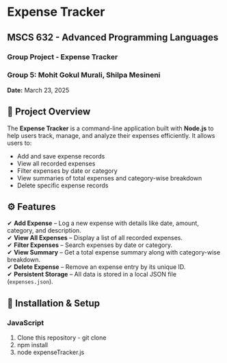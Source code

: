 # Expense Tracker

## MSCS 632 - Advanced Programming Languages  
### Group Project - Expense Tracker  
### Group 5: Mohit Gokul Murali, Shilpa Mesineni  
**Date:** March 23, 2025  

## 📌 Project Overview  
The **Expense Tracker** is a command-line application built with **Node.js** to help users track, manage, and analyze their expenses efficiently. It allows users to:  
- Add and save expense records  
- View all recorded expenses  
- Filter expenses by date or category  
- View summaries of total expenses and category-wise breakdown  
- Delete specific expense records  

## ⚙️ Features  
✔ **Add Expense** – Log a new expense with details like date, amount, category, and description.  
✔ **View All Expenses** – Display a list of all recorded expenses.  
✔ **Filter Expenses** – Search expenses by date or category.  
✔ **View Summary** – Get a total expense summary along with category-wise breakdown.  
✔ **Delete Expense** – Remove an expense entry by its unique ID.  
✔ **Persistent Storage** – All data is stored in a local JSON file (`expenses.json`).  

## 🚀 Installation & Setup  
### JavaScript
1. Clone this repository - git clone
2. npm install
3. node expenseTracker.js
